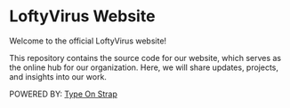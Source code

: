 # LoftyVirus Website

Welcome to the official LoftyVirus website!

This repository contains the source code for our website, which serves as the online hub for our organization. Here, we will share updates, projects, and insights into our work.


POWERED BY: [Type On Strap](https://github.com/Sylhare/Type-on-Strap)

